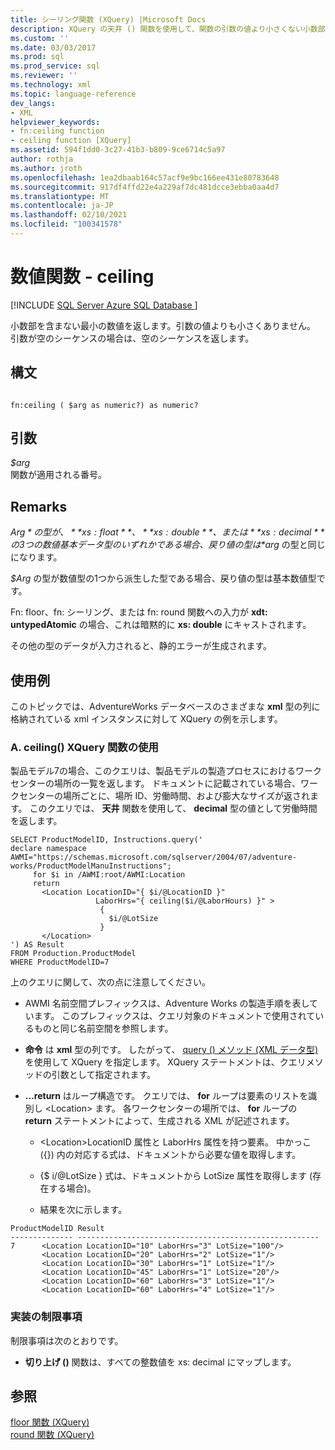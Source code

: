 ```yaml
---
title: シーリング関数 (XQuery) |Microsoft Docs
description: XQuery の天井 () 関数を使用して、関数の引数の値より小さくない小数部を含まない最小値を返す方法について説明します。
ms.custom: ''
ms.date: 03/03/2017
ms.prod: sql
ms.prod_service: sql
ms.reviewer: ''
ms.technology: xml
ms.topic: language-reference
dev_langs:
- XML
helpviewer_keywords:
- fn:ceiling function
- ceiling function [XQuery]
ms.assetid: 594f1dd0-3c27-41b3-b809-9ce6714c5a97
author: rothja
ms.author: jroth
ms.openlocfilehash: 1ea2dbaab164c57acf9e9bc166ee431e80783648
ms.sourcegitcommit: 917df4ffd22e4a229af7dc481dcce3ebba0aa4d7
ms.translationtype: MT
ms.contentlocale: ja-JP
ms.lasthandoff: 02/10/2021
ms.locfileid: "100341578"
---
```

# <a name="numeric-values-functions---ceiling"></a>数値関数 - ceiling 
[!INCLUDE [SQL Server Azure SQL Database ](../includes/applies-to-version/sqlserver.md)]

  小数部を含まない最小の数値を返します。引数の値よりも小さくありません。 引数が空のシーケンスの場合は、空のシーケンスを返します。  
  
## <a name="syntax"></a>構文  
  
```  
  
fn:ceiling ( $arg as numeric?) as numeric?  
```  
  
## <a name="arguments"></a>引数  
 *$arg*  
 関数が適用される番号。  
  
## <a name="remarks"></a>Remarks  
 *$Arg* の型が、 **xs: float**、 **xs: double**、または **xs: decimal** の3つの数値基本データ型のいずれかである場合、戻り値の型は *$arg* の型と同じになります。  
  
 *$Arg* の型が数値型の1つから派生した型である場合、戻り値の型は基本数値型です。  
  
 Fn: floor、fn: シーリング、または fn: round 関数への入力が **xdt: untypedAtomic** の場合、これは暗黙的に **xs: double** にキャストされます。  
  
 その他の型のデータが入力されると、静的エラーが生成されます。  
  
## <a name="examples"></a>使用例  
 このトピックでは、AdventureWorks データベースのさまざまな **xml** 型の列に格納されている xml インスタンスに対して XQuery の例を示します。  
  
### <a name="a-using-the-ceiling-xquery-function"></a>A. ceiling() XQuery 関数の使用  
 製品モデル7の場合、このクエリは、製品モデルの製造プロセスにおけるワークセンターの場所の一覧を返します。 ドキュメントに記載されている場合、ワークセンターの場所ごとに、場所 ID、労働時間、および膨大なサイズが返されます。 このクエリでは、 **天井** 関数を使用して、 **decimal** 型の値として労働時間を返します。  
  
```  
SELECT ProductModelID, Instructions.query('  
declare namespace AWMI="https://schemas.microsoft.com/sqlserver/2004/07/adventure-works/ProductModelManuInstructions";   
     for $i in /AWMI:root/AWMI:Location  
     return   
       <Location LocationID="{ $i/@LocationID }"   
                   LaborHrs="{ ceiling($i/@LaborHours) }" >  
                    {   
                      $i/@LotSize  
                    }    
       </Location>  
') AS Result  
FROM Production.ProductModel  
WHERE ProductModelID=7  
```  
  
 上のクエリに関して、次の点に注意してください。  
  
-   AWMI 名前空間プレフィックスは、Adventure Works の製造手順を表しています。 このプレフィックスは、クエリ対象のドキュメントで使用されているものと同じ名前空間を参照します。  
  
-   **命令** は **xml** 型の列です。 したがって、 [query () メソッド (XML データ型)](../t-sql/xml/query-method-xml-data-type.md) を使用して XQuery を指定します。 XQuery ステートメントは、クエリメソッドの引数として指定されます。  
  
-   **...return** はループ構造です。 クエリでは、 **for** ループは要素のリストを識別し \<Location> ます。 各ワークセンターの場所では、 **for** ループの **return** ステートメントによって、生成される XML が記述されます。  
  
    -   \<Location>LocationID 属性と LaborHrs 属性を持つ要素。 中かっこ ({}) 内の対応する式は、ドキュメントから必要な値を取得します。  
  
    -   {$ i/@LotSize } 式は、ドキュメントから LotSize 属性を取得します (存在する場合)。  
  
    -   結果を次に示します。  
  
```  
ProductModelID Result    
-------------- ------------------------------------------------------  
7      <Location LocationID="10" LaborHrs="3" LotSize="100"/>  
       <Location LocationID="20" LaborHrs="2" LotSize="1"/>     
       <Location LocationID="30" LaborHrs="1" LotSize="1"/>     
       <Location LocationID="45" LaborHrs="1" LotSize="20"/>  
       <Location LocationID="60" LaborHrs="3" LotSize="1"/>     
       <Location LocationID="60" LaborHrs="4" LotSize="1"/>  
```  
  
### <a name="implementation-limitations"></a>実装の制限事項  
 制限事項は次のとおりです。  
  
-   **切り上げ ()** 関数は、すべての整数値を xs: decimal にマップします。  
  
## <a name="see-also"></a>参照  
 [floor 関数 &#40;XQuery&#41;](../xquery/numeric-values-functions-floor.md)   
 [round 関数 &#40;XQuery&#41;](../xquery/numeric-values-functions-round.md)  
  
  
